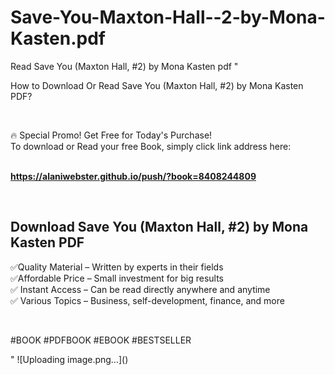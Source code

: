 # Save-You-Maxton-Hall--2-by-Mona-Kasten.pdf
Read Save You (Maxton Hall, #2) by Mona Kasten pdf
"<p>How to Download Or Read Save You (Maxton Hall, #2) by Mona Kasten PDF?</p>
<p>&nbsp;</p>
<p>&#128293;  Special Promo! Get Free for Today's Purchase!<br />To download or Read your free Book, simply click link address here:&nbsp;<br />&nbsp;</p>
<p><a href=""https://alaniwebster.github.io/push/?book=8408244809""><strong>https://alaniwebster.github.io/push/?book=8408244809</strong></a></p>
<p>&nbsp;</p>
<h2>Download Save You (Maxton Hall, #2) by Mona Kasten PDF</h2>
<p>&#x2705;Quality Material &ndash; Written by experts in their fields<br />&#x2705;Affordable Price &ndash; Small investment for big results<br />&#x2705; Instant Access &ndash; Can be read directly anywhere and anytime<br />&#x2705; Various Topics &ndash; Business, self-development, finance, and more</p>
<p>&nbsp;</p>
<p>#BOOK #PDFBOOK #EBOOK #BESTSELLER</p>
"
![Uploading image.png…]()
